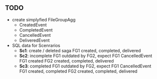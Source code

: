 ## TODO

* create simplyfied FileGroupAgg
    * CreatedEvent
    * CompletedEvent
    * CancelledEvent
    * DeliveredEvent
* SQL data for Scenrarios
    * **Sc1**: create / deleted saga
      FG1 created, completed, delivered
    * **Sc2**: incomplete FG1 outdated by FG2, expect FG1 CancelledEvent
      FG1 created
      FG2         created, completed, delivered
    * **Sc3**: completed FG1 outdated by FG2, expect FG1 CancelledEvent
      FG1 created, completed
      FG2                    created, completed, delivered